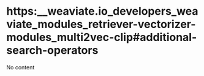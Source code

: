 # https:__weaviate.io_developers_weaviate_modules_retriever-vectorizer-modules_multi2vec-clip#additional-search-operators
No content